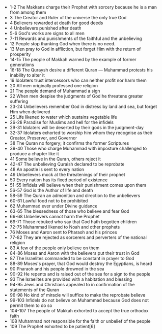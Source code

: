 * 1-2 The Makkans charge their Prophet with sorcery because he is a man from among them
* 3 The Creator and Ruler of the universe the only true God
* 4 Believers rewarded at death for good deeds
* 4 Unbelievers punished after death
* 5-6 God's works are signs to all men
* 7-11 Rewards and punishments of the faithful and the unbelieving
* 12 People stop thanking God when there is no need.
* 13 Men pray to God in affliction, but forget Him with the return of prosperity
* 14-15 The people of Makkah warned by the example of former generations
* 16-18 The Quraysh desire a different Quran — Muhammad protests his inability to alter it
* 19 Idolaters trust intercessors who can neither profit nor harm them
* 20 All men originally professed one religion
* 21 The people demand of Muhammad a sign
* 22 When men despise the judgments of God he threatens greater suffering
* 23-24 Unbelievers remember God in distress by land and sea, but forget Him when delivered
* 25 Life likened to water which sustains vegetable life
* 26-28 Paradise for Muslims and hell for the infidels
* 29-31 Idolaters will be deserted by their gods in the judgment-day
* 32-37 Idolaters exhorted to worship him whom they recognise as their Creator, Preserver, and Governor
* 38 The Quran no forgery; it confirms the former Scriptures
* 39-40 Those who charge Muhammad with imposture challenged to produce a chapter like it
* 41 Some believe in the Quran, others reject it
* 42-47 The unbelieving Quraish declared to be reprobate
* 48 An apostle is sent to every nation
* 49 Unbelievers mock at the threatenings of their prophet
* 50 Every nation has its fixed period of existence
* 51-55 Infidels will believe when their punishment comes upon them
* 56-57 God is the Author of life and death
* 58-59 The Quran an admonition and direction to the unbelievers
* 60-61 Lawful food not to be prohibited
* 62 Muhammad ever under Divine guidance
* 63-65 The blessedness of those who believe and fear God
* 66-68 Unbelievers cannot harm the Prophet
* 69-71 Those rebuked who say that God hath begotten children
* 72-75 Muhammad likened to Noah and other prophets
* 76 Moses and Aaron sent to Pharaoh and his princes
* 77-82 They are rejected as sorcerers and perverters of the national religion
* 83 A few of the people only believe on them
* 84-86 Moses and Aaron with the believers put their trust in God
* 87 The Israelites commanded to be constant in prayer to God
* 88-89 Moses's prayer, that God would destroy the Egyptians, is heard
* 90 Pharaoh and his people drowned in the sea
* 90-92 He repents and is raised out of the sea for a sign to the people
* 93 The Israelites are provided with a habitation and blessing
* 94-95 Jews and Christians appealed to in confirmation of the statements of the Quran
* 96-98 No kind of miracle will suffice to make the reprobate believe
* 99-103 Infidels do not believe on Muhammad because God does not permit them to do so
* 104-107 The people of Makkah exhorted to accept the true orthodox faith
* 108 Muhammad not responsible for the faith or unbelief of the people
* 109 The Prophet exhorted to be patient[6]
